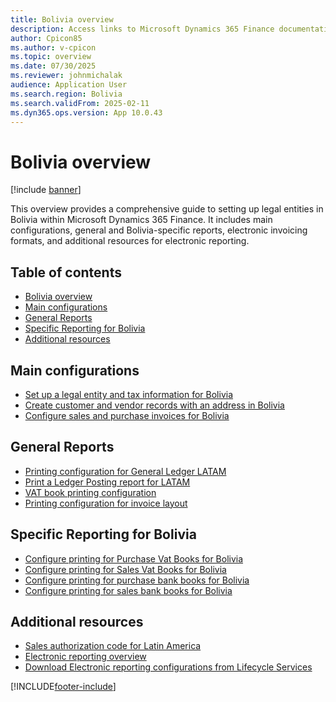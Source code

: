 ```yaml
---
title: Bolivia overview
description: Access links to Microsoft Dynamics 365 Finance documentation resources for Bolivia, including links that direct to resources about electronic invoicing. 
author: Cpicon85
ms.author: v-cpicon
ms.topic: overview
ms.date: 07/30/2025
ms.reviewer: johnmichalak
audience: Application User
ms.search.region: Bolivia
ms.search.validFrom: 2025-02-11
ms.dyn365.ops.version: App 10.0.43
---
```


# Bolivia overview

[!include [banner](../../includes/banner.md)]

This overview provides a comprehensive guide to setting up legal entities in Bolivia within Microsoft Dynamics 365 Finance. It includes main configurations, general and Bolivia-specific reports, electronic invoicing formats, and additional resources for electronic reporting.

## Table of contents

- [Bolivia overview](#bolivia-overview)
- [Main configurations](#main-configurations)
- [General Reports](#general-reports)
- [Specific Reporting for Bolivia](#specific-reporting-for-bolivia)
- [Additional resources](#additional-resources)

## Main configurations
- [Set up a legal entity and tax information for Bolivia](ltm-Set-up-legal-entity-and-tax-Bolivia.md)
- [Create customer and vendor records with an address in Bolivia](ltm-create-customer-and-vendor-Bolivia.md)
- [Configure sales and purchase invoices for Bolivia](ltm-Configure-invoices-Bolivia.md)

## General Reports

- [Printing configuration for General Ledger LATAM](ltm-general-ledger.md)
- [Print a Ledger Posting report for LATAM](ltm-ledger-posting-report.md)
- [VAT book printing configuration](ltm-vat-book.md)
- [Printing configuration for invoice layout](ltm-invoice-layout-print.md)

## Specific Reporting for Bolivia

- [Configure printing for Purchase Vat Books for Bolivia](ltm-bolivia-purchase-vat-book.md)
- [Configure printing for Sales Vat Books for Bolivia](ltm-bolivia-sales-vat-book.md)
- [Configure printing for purchase bank books for Bolivia](ltm-purchase-bank-book-report-Bolivia.md)
- [Configure printing for sales bank books for Bolivia](ltm-sales-bank-book-report-Bolivia.md)

## Additional resources

- [Sales authorization code for Latin America](ltm-core-sales-ca.md)
- [Electronic reporting overview](../../../fin-ops-core/dev-itpro/analytics/general-electronic-reporting.md)
- [Download Electronic reporting configurations from Lifecycle Services](../../../fin-ops-core/dev-itpro/analytics/download-electronic-reporting-configuration-lcs.md)

[!INCLUDE[footer-include](../../../includes/footer-banner.md)]
